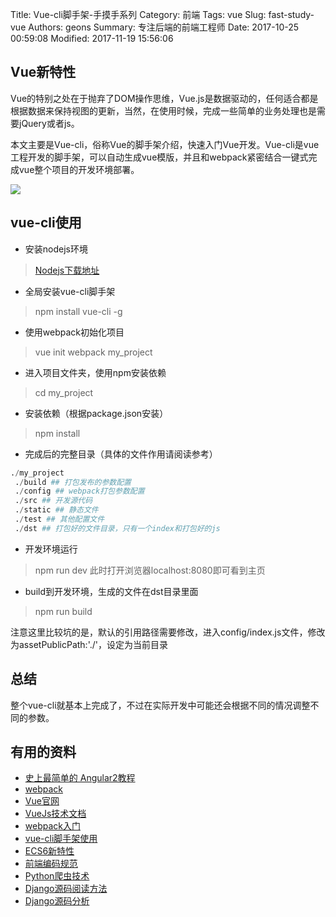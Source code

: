 Title: Vue-cli脚手架-手摸手系列
Category: 前端
Tags: vue 
Slug: fast-study-vue
Authors: geons
Summary: 专注后端的前端工程师
Date: 2017-10-25 00:59:08
Modified: 2017-11-19 15:56:06

## Vue新特性
Vue的特别之处在于抛弃了DOM操作思维，Vue.js是数据驱动的，任何适合都是根据数据来保持视图的更新，当然，在使用时候，完成一些简单的业务处理也是需要jQuery或者js。

本文主要是Vue-cli，俗称Vue的脚手架介绍，快速入门Vue开发。Vue-cli是vue工程开发的脚手架，可以自动生成vue模版，并且和webpack紧密结合一键式完成vue整个项目的开发环境部署。

![](http://oyc3sy7c4.bkt.clouddn.com/upload_vue_mvvm.png)

## vue-cli使用

- 安装nodejs环境
> [Nodejs下载地址](https://nodejs.org/en/)

- 全局安装vue-cli脚手架
> npm install vue-cli -g

- 使用webpack初始化项目
> vue init webpack my_project

- 进入项目文件夹，使用npm安装依赖
> cd my_project

- 安装依赖（根据package.json安装）
> npm install 

- 完成后的完整目录（具体的文件作用请阅读参考）

``` python
./my_project
 ./build ## 打包发布的参数配置
 ./config ## webpack打包参数配置
 ./src ## 开发源代码
 ./static ## 静态文件
 ./test ## 其他配置文件
 ./dst ## 打包好的文件目录，只有一个index和打包好的js
```

- 开发环境运行
> npm run dev
此时打开浏览器localhost:8080即可看到主页

- build到开发环境，生成的文件在dst目录里面
> npm run build

注意这里比较坑的是，默认的引用路径需要修改，进入config/index.js文件，修改为assetPublicPath:'./'，设定为当前目录

## 总结
整个vue-cli就基本上完成了，不过在实际开发中可能还会根据不同的情况调整不同的参数。

## 有用的资料
- [史上最简单的 Angular2教程](https://gold.xitu.io/post/5860eebe1b69e6006ce1395c)
- [webpack](https://doc.webpack-china.org/guides/)
- [Vue官网](https://cn.vuejs.org/v2/guide/comparison.html)
- [VueJs技术文档](http://www.cnblogs.com/keepfool/p/5619070.html)
- [webpack入门](http://blog.guowenfh.com/2016/03/24/vue-webpack-01-base/)
- [vue-cli脚手架使用](https://segmentfault.com/a/1190000009291545)
- [ECS6新特性](http://es6.ruanyifeng.com/#docs/intro)
- [前端编码规范](http://codeguide.bootcss.com/)
- [Python爬虫技术](http://cuiqingcai.com/1052.html)
- [Django源码阅读方法](https://www.the5fire.com/the-way-to-explore-django-source-code-by-the5fire-part1.html)
- [Django源码分析](https://github.com/daoluan/decode-Django)
